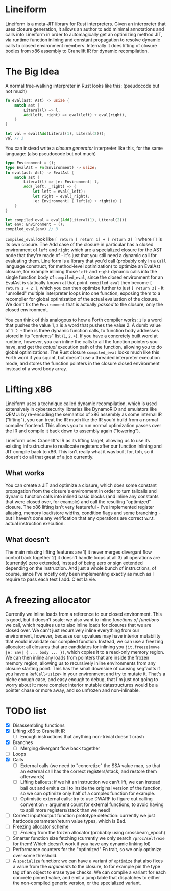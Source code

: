 # Lineiform

Lineiform is a meta-JIT library for Rust interpreters. Given an interpreter that uses closure generation, it allows an author to add minimal annotations and calls into Lineiform in order to automagically get an optimizing method JIT, via runtime function inlining and constant propagation to resolve dynamic calls to closed environment members. Internally it does lifting of closure bodies from x86 assembly to Cranelift IR for dynamic recompilation.

# The Big Idea
A normal tree-walking interpreter in Rust looks like this: (pseudocode but not much)
```rust
fn eval(ast: Ast) -> usize {
    match ast {
        Literal(l) => l,
        Add(left, right) => eval(left) + eval(right),
    }
}

let val = eval(Add(Literal(1), Literal(2)));
val // 3
```

You can instead write a *closure generator* interpreter like this, for the same language: (also pseudocode but not much)

```rust
type Environment = ();
type EvalAst = Fn(Environment) -> usize;
fn eval(ast: Ast) -> EvalAst {
    match ast {
        Literal(l) => |e: Environment| l,
        Add(_left, _right) => {
            let left = eval(_left);
            let right = eval(_right);
            |e: Environment| { left(e) + right(e) }
    }
}

let compiled_eval = eval(Add(Literal(1), Literal(2)))
let env: Environment = ();
compiled_eval(env) // 3
```

`compiled_eval` look like `[ return [ return 1] + [ return 2] ]` where `[]` is its own closure.
The Add case of the closure in particular has a closed environment of `left` and `right` which are a specialized closure for the AST node that they're made of - it's just that you still need a dynamic call for evaluating them. Lineiform is a library that you'd call (probably only in a `Call` language construct, for method-level optimization) to optimize an EvalAst closure, for example inlining those `left` and `right` dynamic calls into the single function body of `compiled_eval`, since the closed environment for an EvalAst is statically known at that point.
`compiled_eval` then become `[ return 1 + 2 ]`, which you can then optimize further to just `[ return 3]` - it "unrolled" multiple interpreter loops into one function, exposing them to a recompiler for global optimization of the actual evaluation of the closure. We don't fix the `Environment` that is actually *passed* to the closure, only the closed environment.

You can think of this analogous to how a Forth compiler works: `1` is a word that pushes the value 1, `2` is a word that pushes the value 2. A dumb value of `1 2 +` then is three dynamic function calls, to function body addresses stored in its "contents" list (`1`, `2`, `+`). If you have a concretely built word at runtime, however, you can inline the calls to all the function pointers you have, and get the *actual* execution path of the function, allowing you to do global optimizations. The Rust closure `compiled_eval` looks much like this Forth word if you squint, but doesn't use a threaded interpreter execution mode, and stores the function pointers in the closure closed environment instead of a word body array.

# Lifting x86
Lineiform uses a technique called dynamic recompilation, which is used extensively in cybersecurity libraries like DynamoRIO and emulators like QEMU: by re-encoding the semantics of x86 assembly as some internal IR ("lifting"), you can treat the IR much like the IR you'd build from a normal compiler frontend. This allows you to run normal optimization passes over the IR and compile it back down to assembly again ("lowering").

Lineiform uses Cranelift's IR as its lifting target, allowing us to use its existing infrastructure to reallocate registers after our function inlining and JIT compile back to x86. This isn't really what it was built for, tbh, so it doesn't do all that great of a job currently.

## What works
You can create a JIT and optimize a closure, which does some constant propagation from the closure's environment in order to turn tailcalls and dynamic function calls into inlined basic blocks (and inline any constants that were closed over, for example) and call the resulting "optimized" closure. The x86 lifting isn't very featureful - I've implemented register aliasing, memory load/store widths, condition flags and some branching - but I haven't done any verification that any operations are correct w.r.t. actual instruction execution.

## What doesn't
The main missing lifting features are 1) it never merges divergant flow control back together 2) it doesn't handle loops at all 3) all operations are (currently) zero extended, instead of being zero or sign extended depending on the instruction. And just a whole bunch of instructions, of course, since I've mostly only been implementing exactly as much as I require to pass each test I add. C'est la vie.

# A freezing allocator
Currently we inline loads from a reference to our closed environment. This is good, but it doesn't scale: we also want to inline *functions of functions* we call, which requires us to also inline loads for closures that we are closed over. We can't just recursively inline everything from our environment, however, because our upvalues may have interior mutability that would invalidate our compiled function.
Instead, we can use a freezing allocator: all closures that are candidates for inlining you `jit.freeze(move |e: Env| { ... body ... })`, which copies it to a read-only memory region. We can then inline any loads from pointers that are inside the frozen memory region, allowing us to recursively inline environments from any closure starting point.
This has the small downside of causing segfaults if you have a `RefCell<usize>` in your environment and try to mutate it. That's a niche enough case, and easy enough to debug, that I'm just not going to worry about it: more complex interior mutable datastructures would be a pointer chase or more away, and so unfrozen and non-inlinable.

# TODO list
- [x] Disassembling functions
- [x] Lifting x86 to Cranelift IR
    - [ ] Enough instructions that anything non-trivial doesn't crash
- [x] Branches
    - [ ] Merging divergant flow back together
- [ ] Loops
- [x] Calls
    - [ ] External calls (we need to "concretize" the SSA value map, so that an external call has the correct registers/stack, and restore them afterwards)
    - [ ] Lifting bailouts: if we hit an instruction we can't lift, we can instead bail out and emit a call to inside the original version of the function, so we can optimize only half of a complex function for example.
    - [ ] Optimistic external calls: try to use DWARF to figure out calling convention + argument count for external functions, to avoid having to spill more registers/stack than we need!
- [ ] Correct input/output function prototype detection: currently we just hardcode parameter/return value types, which is Bad.
- [ ] Freezing allocator scheme
    - [ ] *Freeing* from the frozen allocator (probably using crossbeam_epoch)
- [ ] Smarter function size fetching (currently we only search `/proc/self/exe` for them! Which doesn't work if you have any dynamic linking lol)
- [ ] Performance counters for the "optimized" Fn trait, so we only optimize over some threshold.
- [ ] A `specialize` function: we can have a variant of `optimize` that also fixes a value from the *arguments* to the closure, to for example pin the type tag of an object to erase type checks. We can compile a variant for each concrete pinned value, and emit a jump table that dispatches to either the non-compiled generic version, or the specialized variant.
